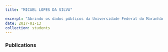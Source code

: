 ```yaml
---
title: "MICAEL LOPES DA SILVA"

excerpt: "Abrindo os dados públicos da Universidade Federal do Maranhão"
date: 2017-01-13
collection: students
---
```


### Publications
